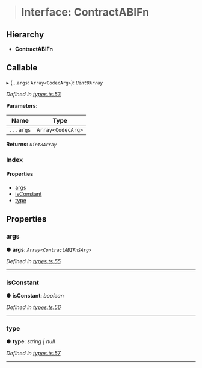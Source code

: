 > # Interface: ContractABIFn

## Hierarchy

* **ContractABIFn**

## Callable

▸ (...`args`: `Array<CodecArg>`): *`Uint8Array`*

*Defined in [types.ts:53](https://github.com/polkadot-js/api/blob/d027eb0/packages/api-contract/src/types.ts#L53)*

**Parameters:**

Name | Type |
------ | ------ |
`...args` | `Array<CodecArg>` |

**Returns:** *`Uint8Array`*

### Index

#### Properties

* [args](_types_.contractabifn.md#args)
* [isConstant](_types_.contractabifn.md#isconstant)
* [type](_types_.contractabifn.md#type)

## Properties

###  args

● **args**: *`Array<ContractABIFn$Arg>`*

*Defined in [types.ts:55](https://github.com/polkadot-js/api/blob/d027eb0/packages/api-contract/src/types.ts#L55)*

___

###  isConstant

● **isConstant**: *boolean*

*Defined in [types.ts:56](https://github.com/polkadot-js/api/blob/d027eb0/packages/api-contract/src/types.ts#L56)*

___

###  type

● **type**: *string | null*

*Defined in [types.ts:57](https://github.com/polkadot-js/api/blob/d027eb0/packages/api-contract/src/types.ts#L57)*

___